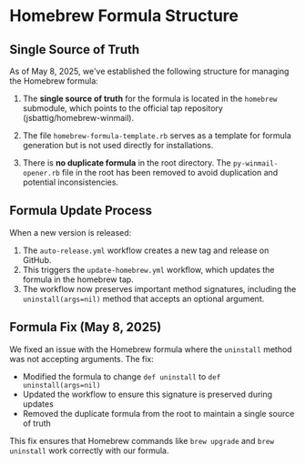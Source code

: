 # Homebrew Formula Structure

## Single Source of Truth

As of May 8, 2025, we've established the following structure for managing the Homebrew formula:

1. The **single source of truth** for the formula is located in the `homebrew` submodule, which points to the official tap repository (jsbattig/homebrew-winmail).

2. The file `homebrew-formula-template.rb` serves as a template for formula generation but is not used directly for installations.

3. There is **no duplicate formula** in the root directory. The `py-winmail-opener.rb` file in the root has been removed to avoid duplication and potential inconsistencies.

## Formula Update Process

When a new version is released:

1. The `auto-release.yml` workflow creates a new tag and release on GitHub.
2. This triggers the `update-homebrew.yml` workflow, which updates the formula in the homebrew tap.
3. The workflow now preserves important method signatures, including the `uninstall(args=nil)` method that accepts an optional argument.

## Formula Fix (May 8, 2025)

We fixed an issue with the Homebrew formula where the `uninstall` method was not accepting arguments. The fix:

- Modified the formula to change `def uninstall` to `def uninstall(args=nil)`
- Updated the workflow to ensure this signature is preserved during updates
- Removed the duplicate formula from the root to maintain a single source of truth

This fix ensures that Homebrew commands like `brew upgrade` and `brew uninstall` work correctly with our formula.
